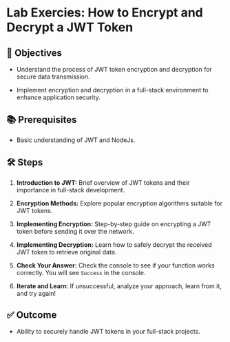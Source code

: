 # Lab Exercies: How to Encrypt and Decrypt a JWT Token

## 🎯 Objectives

- Understand the process of JWT token encryption and decryption for secure data transmission.

- Implement encryption and decryption in a full-stack environment to enhance application security.

## 📚 Prerequisites

- Basic understanding of JWT and NodeJs.

## 🛠 Steps

1. **Introduction to JWT:** Brief overview of JWT tokens and their importance in full-stack development.

2. **Encryption Methods:** Explore popular encryption algorithms suitable for JWT tokens.

3. **Implementing Encryption:** Step-by-step guide on encrypting a JWT token before sending it over the network.

4. **Implementing Decryption:** Learn how to safely decrypt the received JWT token to retrieve original data.

5. **Check Your Answer:** Check the console to see if your function works correctly. You will see `Success` in the console.

6. **Iterate and Learn**: If unsuccessful, analyze your approach, learn from it, and try again!

## ✅ Outcome


- Ability to securely handle JWT tokens in your full-stack projects.
